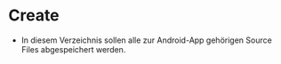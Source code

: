 # Create
- In diesem Verzeichnis sollen alle zur Android-App gehörigen Source Files abgespeichert werden. 